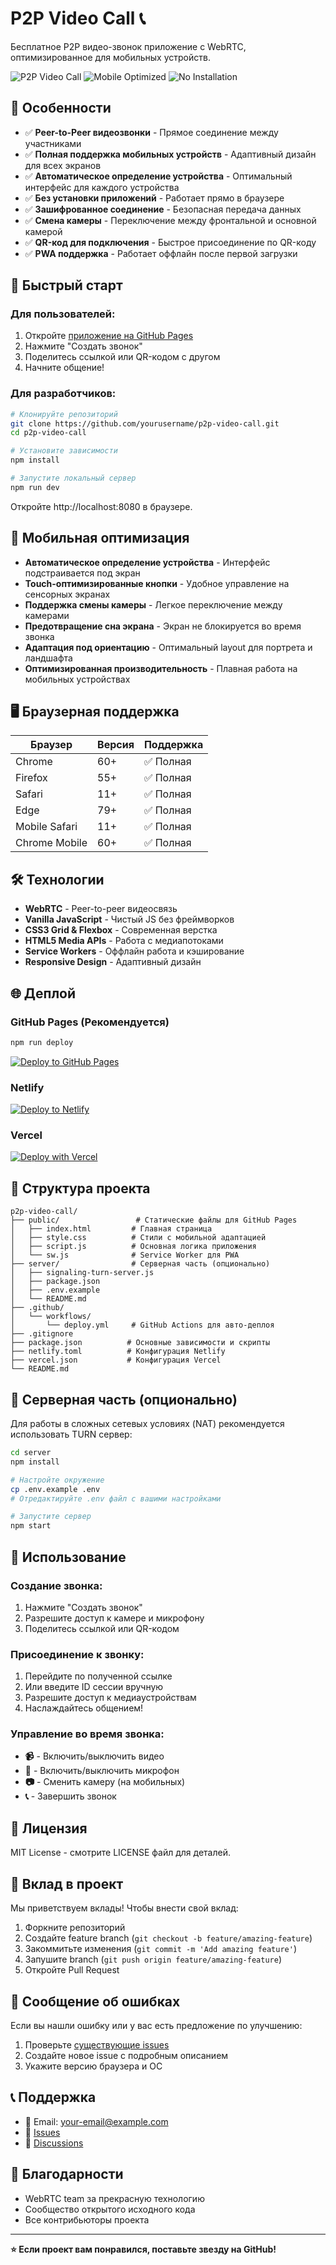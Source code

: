 # P2P Video Call 📞

Бесплатное P2P видео-звонок приложение с WebRTC, оптимизированное для мобильных устройств.

![P2P Video Call](https://img.shields.io/badge/WebRTC-P2P%20Video%20Call-blue)
![Mobile Optimized](https://img.shields.io/badge/Mobile-Optimized-green)
![No Installation](https://img.shields.io/badge/No-Installation%20Required-lightgrey)

## 🌟 Особенности

- ✅ **Peer-to-Peer видеозвонки** - Прямое соединение между участниками
- ✅ **Полная поддержка мобильных устройств** - Адаптивный дизайн для всех экранов
- ✅ **Автоматическое определение устройства** - Оптимальный интерфейс для каждого устройства
- ✅ **Без установки приложений** - Работает прямо в браузере
- ✅ **Зашифрованное соединение** - Безопасная передача данных
- ✅ **Смена камеры** - Переключение между фронтальной и основной камерой
- ✅ **QR-код для подключения** - Быстрое присоединение по QR-коду
- ✅ **PWA поддержка** - Работает оффлайн после первой загрузки

## 🚀 Быстрый старт

### Для пользователей:
1. Откройте [приложение на GitHub Pages](https://yourusername.github.io/p2p-video-call)
2. Нажмите "Создать звонок"
3. Поделитесь ссылкой или QR-кодом с другом
4. Начните общение!

### Для разработчиков:

```bash
# Клонируйте репозиторий
git clone https://github.com/yourusername/p2p-video-call.git
cd p2p-video-call

# Установите зависимости
npm install

# Запустите локальный сервер
npm run dev
```

Откройте http://localhost:8080 в браузере.

## 📱 Мобильная оптимизация

- **Автоматическое определение устройства** - Интерфейс подстраивается под экран
- **Touch-оптимизированные кнопки** - Удобное управление на сенсорных экранах
- **Поддержка смены камеры** - Легкое переключение между камерами
- **Предотвращение сна экрана** - Экран не блокируется во время звонка
- **Адаптация под ориентацию** - Оптимальный layout для портрета и ландшафта
- **Оптимизированная производительность** - Плавная работа на мобильных устройствах

## 🖥️ Браузерная поддержка

| Браузер | Версия | Поддержка |
|---------|--------|-----------|
| Chrome | 60+ | ✅ Полная |
| Firefox | 55+ | ✅ Полная |
| Safari | 11+ | ✅ Полная |
| Edge | 79+ | ✅ Полная |
| Mobile Safari | 11+ | ✅ Полная |
| Chrome Mobile | 60+ | ✅ Полная |

## 🛠️ Технологии

- **WebRTC** - Peer-to-peer видеосвязь
- **Vanilla JavaScript** - Чистый JS без фреймворков
- **CSS3 Grid & Flexbox** - Современная верстка
- **HTML5 Media APIs** - Работа с медиапотоками
- **Service Workers** - Оффлайн работа и кэширование
- **Responsive Design** - Адаптивный дизайн

## 🌐 Деплой

### GitHub Pages (Рекомендуется)
```bash
npm run deploy
```

[![Deploy to GitHub Pages](https://github.com/yourusername/p2p-video-call/actions/workflows/deploy.yml/badge.svg)](https://github.com/yourusername/p2p-video-call/actions)

### Netlify
[![Deploy to Netlify](https://www.netlify.com/img/deploy/button.svg)](https://app.netlify.com/start/deploy?repository=https://github.com/yourusername/p2p-video-call)

### Vercel
[![Deploy with Vercel](https://vercel.com/button)](https://vercel.com/new/clone?repository-url=https://github.com/yourusername/p2p-video-call)

## 📁 Структура проекта

```
p2p-video-call/
├── public/                 # Статические файлы для GitHub Pages
│   ├── index.html         # Главная страница
│   ├── style.css          # Стили с мобильной адаптацией
│   ├── script.js          # Основная логика приложения
│   └── sw.js              # Service Worker для PWA
├── server/                # Серверная часть (опционально)
│   ├── signaling-turn-server.js
│   ├── package.json
│   ├── .env.example
│   └── README.md
├── .github/
│   └── workflows/
│       └── deploy.yml     # GitHub Actions для авто-деплоя
├── .gitignore
├── package.json          # Основные зависимости и скрипты
├── netlify.toml          # Конфигурация Netlify
├── vercel.json           # Конфигурация Vercel
└── README.md
```

## 🔧 Серверная часть (опционально)

Для работы в сложных сетевых условиях (NAT) рекомендуется использовать TURN сервер:

```bash
cd server
npm install

# Настройте окружение
cp .env.example .env
# Отредактируйте .env файл с вашими настройками

# Запустите сервер
npm start
```

## 🎯 Использование

### Создание звонка:
1. Нажмите "Создать звонок"
2. Разрешите доступ к камере и микрофону
3. Поделитесь ссылкой или QR-кодом

### Присоединение к звонку:
1. Перейдите по полученной ссылке
2. Или введите ID сессии вручную
3. Разрешите доступ к медиаустройствам
4. Наслаждайтесь общением!

### Управление во время звонка:
- **📹** - Включить/выключить видео
- **🎤** - Включить/выключить микрофон
- **📷** - Сменить камеру (на мобильных)
- **📞** - Завершить звонок

## 📄 Лицензия

MIT License - смотрите LICENSE файл для деталей.

## 🤝 Вклад в проект

Мы приветствуем вклады! Чтобы внести свой вклад:

1. Форкните репозиторий
2. Создайте feature branch (`git checkout -b feature/amazing-feature`)
3. Закоммитьте изменения (`git commit -m 'Add amazing feature'`)
4. Запушите branch (`git push origin feature/amazing-feature`)
5. Откройте Pull Request

## 🐛 Сообщение об ошибках

Если вы нашли ошибку или у вас есть предложение по улучшению:

1. Проверьте [существующие issues](https://github.com/yourusername/p2p-video-call/issues)
2. Создайте новое issue с подробным описанием
3. Укажите версию браузера и ОС

## 📞 Поддержка

- 📧 Email: your-email@example.com
- 🐛 [Issues](https://github.com/yourusername/p2p-video-call/issues)
- 💬 [Discussions](https://github.com/yourusername/p2p-video-call/discussions)

## 🙏 Благодарности

- WebRTC team за прекрасную технологию
- Сообщество открытого исходного кода
- Все контрибьюторы проекта

---

**⭐ Если проект вам понравился, поставьте звезду на GitHub!**
